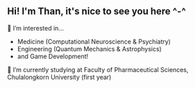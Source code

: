 ## Hi! I'm Than, it's nice to see you here ^-^

🔬 I’m interested in...
- Medicine (Computational Neuroscience & Psychiatry)
- Engineering (Quantum Mechanics & Astrophysics)
- and Game Development!

🌱 I’m currently studying at Faculty of Pharmaceutical Sciences, Chulalongkorn University (first year)

<!---
TheRainAfter/TheRainAfter is a ✨ special ✨ repository because its `README.md` (this file) appears on your GitHub profile.
You can click the Preview link to take a look at your changes.
--->
